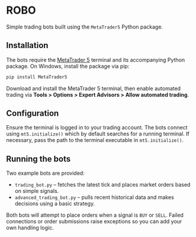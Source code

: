 # ROBO

Simple trading bots built using the `MetaTrader5` Python package.

## Installation

The bots require the [MetaTrader 5](https://www.metatrader5.com/) terminal and
its accompanying Python package. On Windows, install the package via pip:

```bash
pip install MetaTrader5
```

Download and install the MetaTrader 5 terminal, then enable automated trading
via **Tools > Options > Expert Advisors > Allow automated trading**.

## Configuration

Ensure the terminal is logged in to your trading account. The bots connect
using `mt5.initialize()` which by default searches for a running terminal.
If necessary, pass the path to the terminal executable in `mt5.initialize()`.

## Running the bots

Two example bots are provided:

- `trading_bot.py` – fetches the latest tick and places market orders based on
  simple signals.
- `advanced_trading_bot.py` – pulls recent historical data and makes decisions
  using a basic strategy.

Both bots will attempt to place orders when a signal is `BUY` or `SELL`.
Failed connections or order submissions raise exceptions so you can add your
own handling logic.
